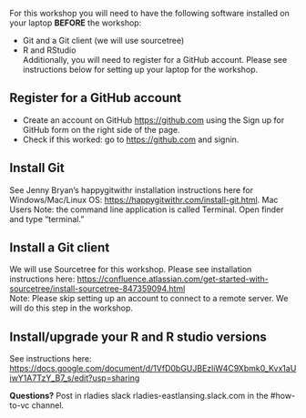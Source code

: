 For this workshop you will need to have the following software installed on your laptop **BEFORE** the workshop:
* Git and a Git client (we will use sourcetree)
* R and RStudio  
Additionally, you will need to register for a GitHub account. Please see instructions below for setting up your laptop for the workshop.

## Register for a GitHub account
* Create an account on GitHub https://github.com using the Sign up for GitHub form on the right side of the page.
* Check if this worked: go to https://github.com and signin.

## Install Git
See Jenny Bryan’s happygitwithr installation instructions here for Windows/Mac/Linux OS: https://happygitwithr.com/install-git.html. Mac Users Note: the command line application is called Terminal. Open finder and type “terminal.” 

## Install a Git client
We will use Sourcetree for this workshop. Please see installation instructions here: https://confluence.atlassian.com/get-started-with-sourcetree/install-sourcetree-847359094.html  
Note: Please skip setting up an account to connect to a remote server. We will do this step in the workshop.

## Install/upgrade your R and R studio versions
See instructions here: https://docs.google.com/document/d/1VfD0bGUJBEzliW4C9Xbmk0_Kvx1aUiwY1A7TzY_B7_s/edit?usp=sharing  

**Questions?** Post in rladies slack rladies-eastlansing.slack.com in the #how-to-vc channel.


